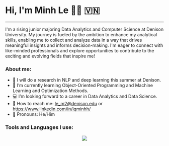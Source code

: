 # Hi, I'm Minh Le 👋🏼 🇻🇳
---
I'm a rising junior majoring Data Analytics and Computer Science at Denison University. My journey is fueled by the ambition to enhance my analytical skills, enabling me to collect and analyze data in a way that drives meaningful insights and informs decision-making. I'm eager to connect with like-minded professionals and explore opportunities to contribute to the exciting and evolving fields that inspire me!
### About me:
- 🔭 I will do a research in NLP and deep learning this summer at Denison.
- 🌱 I’m currently learning Object-Oriented Programming and Machine Learning and Optimization Methods.
- 💻 I’m looking forward to a career in Data Analytics and Data Science.
- 👯 How to reach me: le_m2@denison.edu or https://www.linkedin.com/in/lqminhh/
- 🤔 Pronouns: He/Him
### Tools and Languages I use:
<p align="center">
  <a href="https://skillicons.dev">
    <img src="https://skillicons.dev/icons?i=github,visualstudio,py,cpp,r, sklearn" />
  </a>
</p>
